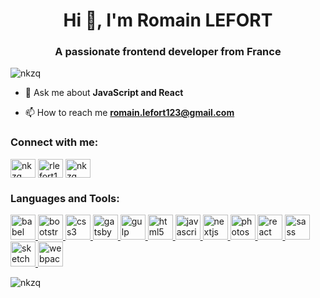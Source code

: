 <h1 align="center">Hi 👋, I'm Romain LEFORT</h1>
<h3 align="center">A passionate frontend developer from France</h3>

<p align="left"> <img src="https://komarev.com/ghpvc/?username=nkzq&label=Profile%20views&color=0e75b6&style=flat" alt="nkzq" /> </p>

- 💬 Ask me about **JavaScript and React**

- 📫 How to reach me **romain.lefort123@gmail.com**

<h3 align="left">Connect with me:</h3>
<p align="left">
<a href="https://codepen.io/nkzq" target="blank"><img align="center" src="https://cdn.jsdelivr.net/npm/simple-icons@3.0.1/icons/codepen.svg" alt="nkzq" height="30" width="40" /></a>
<a href="https://twitter.com/rlefort123" target="blank"><img align="center" src="https://cdn.jsdelivr.net/npm/simple-icons@3.0.1/icons/twitter.svg" alt="rlefort123" height="30" width="40" /></a>
<a href="https://codesandbox.com/nkzq" target="blank"><img align="center" src="https://cdn.jsdelivr.net/npm/simple-icons@3.0.1/icons/codesandbox.svg" alt="nkzq" height="30" width="40" /></a>
</p>

<h3 align="left">Languages and Tools:</h3>
<p align="left"> <a href="https://babeljs.io/" target="_blank"> <img src="https://www.vectorlogo.zone/logos/babeljs/babeljs-icon.svg" alt="babel" width="40" height="40"/> </a> <a href="https://getbootstrap.com" target="_blank"> <img src="https://devicons.github.io/devicon/devicon.git/icons/bootstrap/bootstrap-plain.svg" alt="bootstrap" width="40" height="40"/> </a> <a href="https://www.w3schools.com/css/" target="_blank"> <img src="https://devicons.github.io/devicon/devicon.git/icons/css3/css3-original-wordmark.svg" alt="css3" width="40" height="40"/> </a> <a href="https://www.gatsbyjs.com/" target="_blank"> <img src="https://www.vectorlogo.zone/logos/gatsbyjs/gatsbyjs-icon.svg" alt="gatsby" width="40" height="40"/> </a> <a href="https://gulpjs.com" target="_blank"> <img src="https://devicons.github.io/devicon/devicon.git/icons/gulp/gulp-plain.svg" alt="gulp" width="40" height="40"/> </a> <a href="https://www.w3.org/html/" target="_blank"> <img src="https://devicons.github.io/devicon/devicon.git/icons/html5/html5-original-wordmark.svg" alt="html5" width="40" height="40"/> </a> <a href="https://developer.mozilla.org/en-US/docs/Web/JavaScript" target="_blank"> <img src="https://devicons.github.io/devicon/devicon.git/icons/javascript/javascript-original.svg" alt="javascript" width="40" height="40"/> </a> <a href="https://nextjs.org/" target="_blank"> <img src="https://cdn.worldvectorlogo.com/logos/nextjs-3.svg" alt="nextjs" width="40" height="40"/> </a> <a href="https://www.photoshop.com/en" target="_blank"> <img src="https://devicons.github.io/devicon/devicon.git/icons/photoshop/photoshop-plain.svg" alt="photoshop" width="40" height="40"/> </a> <a href="https://reactjs.org/" target="_blank"> <img src="https://devicons.github.io/devicon/devicon.git/icons/react/react-original-wordmark.svg" alt="react" width="40" height="40"/> </a> <a href="https://sass-lang.com" target="_blank"> <img src="https://devicons.github.io/devicon/devicon.git/icons/sass/sass-original.svg" alt="sass" width="40" height="40"/> </a> <a href="https://www.sketch.com/" target="_blank"> <img src="https://www.vectorlogo.zone/logos/sketchapp/sketchapp-icon.svg" alt="sketch" width="40" height="40"/> </a> <a href="https://webpack.js.org" target="_blank"> <img src="https://devicons.github.io/devicon/devicon.git/icons/webpack/webpack-original.svg" alt="webpack" width="40" height="40"/> </a> </p>

<p><img align="center" src="https://github-readme-stats.vercel.app/api/top-langs?username=nkzq&show_icons=true&locale=en&layout=compact" alt="nkzq" /></p>
